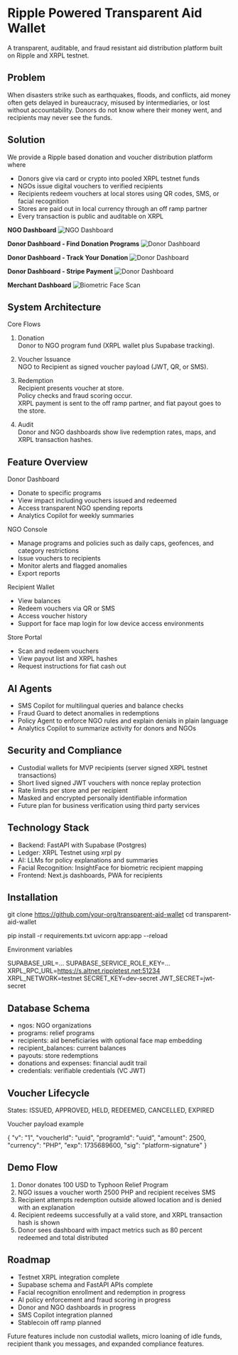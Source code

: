 # Ripple Powered Transparent Aid Wallet

A transparent, auditable, and fraud resistant aid distribution platform built on Ripple and XRPL testnet.

## Problem

When disasters strike such as earthquakes, floods, and conflicts, aid money often gets delayed in bureaucracy, misused by intermediaries, or lost without accountability. Donors do not know where their money went, and recipients may never see the funds.

## Solution

We provide a Ripple based donation and voucher distribution platform where

- Donors give via card or crypto into pooled XRPL testnet funds
- NGOs issue digital vouchers to verified recipients
- Recipients redeem vouchers at local stores using QR codes, SMS, or facial recognition
- Stores are paid out in local currency through an off ramp partner
- Every transaction is public and auditable on XRPL

**NGO Dashboard**
![NGO Dashboard](/img/image.png)

**Donor Dashboard - Find Donation Programs**
![Donor Dashboard](/img/rrss1.png)

**Donor Dashboard - Track Your Donation**
![Donor Dashboard](/img/rrss3.png)

**Donor Dashboard - Stripe Payment**
![Donor Dashboard](/img/rrss5.png)


**Merchant Dashboard**
![Biometric Face Scan](/img/image-8.png)


## System Architecture

Core Flows

1. Donation  
   Donor to NGO program fund (XRPL wallet plus Supabase tracking).

2. Voucher Issuance  
   NGO to Recipient as signed voucher payload (JWT, QR, or SMS).

3. Redemption  
   Recipient presents voucher at store.  
   Policy checks and fraud scoring occur.  
   XRPL payment is sent to the off ramp partner, and fiat payout goes to the store.

4. Audit  
   Donor and NGO dashboards show live redemption rates, maps, and XRPL transaction hashes.

## Feature Overview

Donor Dashboard
- Donate to specific programs
- View impact including vouchers issued and redeemed
- Access transparent NGO spending reports
- Analytics Copilot for weekly summaries

NGO Console
- Manage programs and policies such as daily caps, geofences, and category restrictions
- Issue vouchers to recipients
- Monitor alerts and flagged anomalies
- Export reports

Recipient Wallet
- View balances
- Redeem vouchers via QR or SMS
- Access voucher history
- Support for face map login for low device access environments

Store Portal
- Scan and redeem vouchers
- View payout list and XRPL hashes
- Request instructions for fiat cash out

## AI Agents

- SMS Copilot for multilingual queries and balance checks
- Fraud Guard to detect anomalies in redemptions
- Policy Agent to enforce NGO rules and explain denials in plain language
- Analytics Copilot to summarize activity for donors and NGOs

## Security and Compliance

- Custodial wallets for MVP recipients (server signed XRPL testnet transactions)
- Short lived signed JWT vouchers with nonce replay protection
- Rate limits per store and per recipient
- Masked and encrypted personally identifiable information
- Future plan for business verification using third party services

## Technology Stack

- Backend: FastAPI with Supabase (Postgres)
- Ledger: XRPL Testnet using xrpl py
- AI: LLMs for policy explanations and summaries
- Facial Recognition: InsightFace for biometric recipient mapping
- Frontend: Next.js dashboards, PWA for recipients

## Installation

git clone https://github.com/your-org/transparent-aid-wallet
cd transparent-aid-wallet

pip install -r requirements.txt
uvicorn app:app --reload

Environment variables

SUPABASE_URL=...
SUPABASE_SERVICE_ROLE_KEY=...
XRPL_RPC_URL=https://s.altnet.rippletest.net:51234
XRPL_NETWORK=testnet
SECRET_KEY=dev-secret
JWT_SECRET=jwt-secret

## Database Schema

- ngos: NGO organizations
- programs: relief programs
- recipients: aid beneficiaries with optional face map embedding
- recipient_balances: current balances
- payouts: store redemptions
- donations and expenses: financial audit trail
- credentials: verifiable credentials (VC JWT)

## Voucher Lifecycle

States: ISSUED, APPROVED, HELD, REDEEMED, CANCELLED, EXPIRED

Voucher payload example

{
  "v": "1",
  "voucherId": "uuid",
  "programId": "uuid",
  "amount": 2500,
  "currency": "PHP",
  "exp": 1735689600,
  "sig": "platform-signature"
}

## Demo Flow

1. Donor donates 100 USD to Typhoon Relief Program
2. NGO issues a voucher worth 2500 PHP and recipient receives SMS
3. Recipient attempts redemption outside allowed location and is denied with an explanation
4. Recipient redeems successfully at a valid store, and XRPL transaction hash is shown
5. Donor sees dashboard with impact metrics such as 80 percent redeemed and total distributed

## Roadmap

- Testnet XRPL integration complete
- Supabase schema and FastAPI APIs complete
- Facial recognition enrollment and redemption in progress
- AI policy enforcement and fraud scoring in progress
- Donor and NGO dashboards in progress
- SMS Copilot integration planned
- Stablecoin off ramp planned

Future features include non custodial wallets, micro loaning of idle funds, recipient thank you messages, and expanded compliance features.
